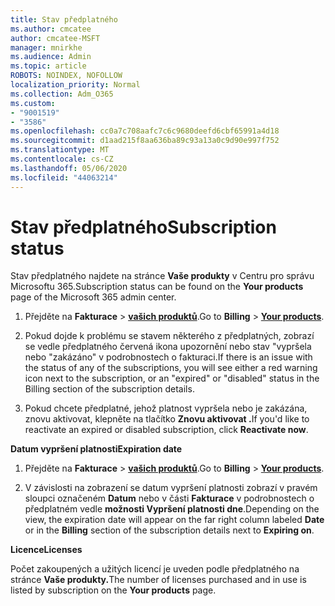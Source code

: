 ```yaml
---
title: Stav předplatného
ms.author: cmcatee
author: cmcatee-MSFT
manager: mnirkhe
ms.audience: Admin
ms.topic: article
ROBOTS: NOINDEX, NOFOLLOW
localization_priority: Normal
ms.collection: Adm_O365
ms.custom:
- "9001519"
- "3586"
ms.openlocfilehash: cc0a7c708aafc7c6c9680deefd6cbf65991a4d18
ms.sourcegitcommit: d1aad215f8aa636ba89c93a13a0c9d90e997f752
ms.translationtype: MT
ms.contentlocale: cs-CZ
ms.lasthandoff: 05/06/2020
ms.locfileid: "44063214"
---
```

# <a name="subscription-status"></a><span data-ttu-id="57bca-102">Stav předplatného</span><span class="sxs-lookup"><span data-stu-id="57bca-102">Subscription status</span></span>

<span data-ttu-id="57bca-103">Stav předplatného najdete na stránce **Vaše produkty** v Centru pro správu Microsoftu 365.</span><span class="sxs-lookup"><span data-stu-id="57bca-103">Subscription status can be found on the **Your products** page of the Microsoft 365 admin center.</span></span>

1. <span data-ttu-id="57bca-104">Přejděte na **Fakturace** > **[vašich produktů](https://go.microsoft.com/fwlink/p/?linkid=842054)**.</span><span class="sxs-lookup"><span data-stu-id="57bca-104">Go to **Billing** > **[Your products](https://go.microsoft.com/fwlink/p/?linkid=842054)**.</span></span>

2. <span data-ttu-id="57bca-105">Pokud dojde k problému se stavem některého z předplatných, zobrazí se vedle předplatného červená ikona upozornění nebo stav "vypršela nebo "zakázáno" v podrobnostech o fakturaci.</span><span class="sxs-lookup"><span data-stu-id="57bca-105">If there is an issue with the status of any of the subscriptions, you will see either a red warning icon next to the subscription, or an "expired" or "disabled" status in the Billing section of the subscription details.</span></span>

3. <span data-ttu-id="57bca-106">Pokud chcete předplatné, jehož platnost vypršela nebo je zakázána, znovu aktivovat, klepněte na tlačítko **Znovu aktivovat .**</span><span class="sxs-lookup"><span data-stu-id="57bca-106">If you'd like to reactivate an expired or disabled subscription, click **Reactivate now**.</span></span>

<span data-ttu-id="57bca-107">**Datum vypršení platnosti**</span><span class="sxs-lookup"><span data-stu-id="57bca-107">**Expiration date**</span></span>

1. <span data-ttu-id="57bca-108">Přejděte na **Fakturace** > **[vašich produktů](https://go.microsoft.com/fwlink/p/?linkid=842054)**.</span><span class="sxs-lookup"><span data-stu-id="57bca-108">Go to **Billing** > **[Your products](https://go.microsoft.com/fwlink/p/?linkid=842054)**.</span></span>

2. <span data-ttu-id="57bca-109">V závislosti na zobrazení se datum vypršení platnosti zobrazí v pravém sloupci označeném **Datum** nebo v části **Fakturace** v podrobnostech o předplatném vedle **možnosti Vypršení platnosti dne**.</span><span class="sxs-lookup"><span data-stu-id="57bca-109">Depending on the view, the expiration date will appear on the far right column labeled **Date** or in the **Billing** section of the subscription details next to **Expiring on**.</span></span>

<span data-ttu-id="57bca-110">**Licence**</span><span class="sxs-lookup"><span data-stu-id="57bca-110">**Licenses**</span></span>

<span data-ttu-id="57bca-111">Počet zakoupených a užitých licencí je uveden podle předplatného na stránce **Vaše produkty.**</span><span class="sxs-lookup"><span data-stu-id="57bca-111">The number of licenses purchased and in use is listed by subscription on the **Your products** page.</span></span>

